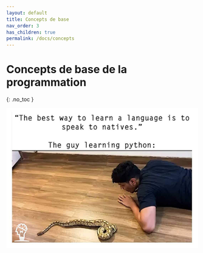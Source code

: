 ```yaml
---
layout: default
title: Concepts de base
nav_order: 3
has_children: true
permalink: /docs/concepts
---
```


# Concepts de base de la programmation
{: .no_toc }

![Guy learning Python...](../assets/python_natives.png)
